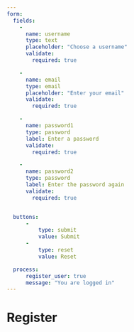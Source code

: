 ```yaml
---
form:
  fields:
    -
      name: username
      type: text
      placeholder: "Choose a username"
      validate:
        required: true

    -
      name: email
      type: email
      placeholder: "Enter your email"
      validate:
        required: true

    -
      name: password1
      type: password
      label: Enter a password
      validate:
        required: true

    -
      name: password2
      type: password
      label: Enter the password again
      validate:
        required: true


  buttons:
      -
          type: submit
          value: Submit
      -
          type: reset
          value: Reset

  process:
      register_user: true
      message: "You are logged in"
---
```


# Register
